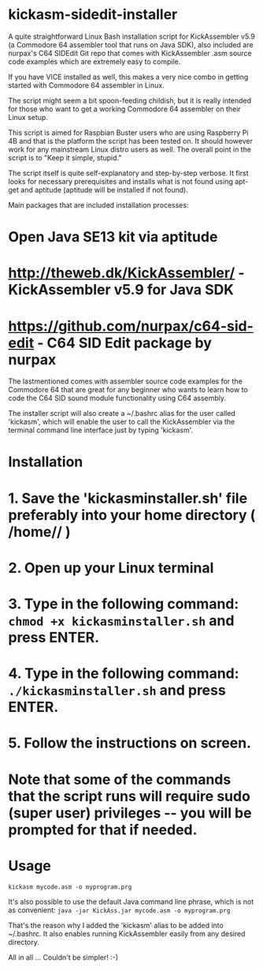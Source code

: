 # kickasm-sidedit-installer

A quite straightforward Linux Bash installation script for KickAssembler v5.9 (a Commodore 64 assembler tool that runs on Java SDK), also included are nurpax's C64 SIDEdit Git repo that comes with KickAssembler .asm source code examples which are extremely easy to compile. 

If you have VICE installed as well, this makes a very nice combo in getting started with Commodore 64 assembler in Linux. 

The script might seem a bit spoon-feeding childish, but it is really intended for those who want to get a working Commodore 64 assembler on their Linux setup.

This script is aimed for Raspbian Buster users who are using Raspberry Pi 4B and that is the platform the script has been tested on. It should however work for any mainstream Linux distro users as well. The overall point in the script is to "Keep it simple, stupid."

The script itself is quite self-explanatory and step-by-step verbose. It first looks for necessary prerequisites and installs what is not found using apt-get and aptitude (aptitude will be installed if not found).

Main packages that are included installation processes:

# Open Java SE13 kit via aptitude
# http://theweb.dk/KickAssembler/ - KickAssembler v5.9 for Java SDK
# https://github.com/nurpax/c64-sid-edit - C64 SID Edit package by nurpax

The lastmentioned comes with assembler source code examples for the Commodore 64 that are great for any beginner who wants to learn how to code the C64 SID sound module functionality using C64 assembly.

The installer script will also create a ~/.bashrc alias for the user called 'kickasm', which will enable the user to call the KickAssembler via the terminal command line interface just by typing 'kickasm'.

Installation
============

# 1. Save the 'kickasminstaller.sh' file preferably into your home directory ( /home/<your username>/ )
# 2. Open up your Linux terminal
# 3. Type in the following command: ```chmod +x kickasminstaller.sh``` and press ENTER.
# 4. Type in the following command: ```./kickasminstaller.sh``` and press ENTER.
# 5. Follow the instructions on screen.
#
# Note that some of the commands that the script runs will require sudo (super user) privileges -- you will be prompted for that if needed.

Usage
=====
```kickasm mycode.asm -o myprogram.prg```

It's also possible to use the default Java command line phrase, which is not as convenient:
```java -jar KickAss.jar mycode.asm -o myprogram.prg```

That's the reason why I added the 'kickasm' alias to be added into ~/.bashrc. It also enables running KickAssembler easily from any desired directory.

All in all ... Couldn't be simpler! :-)

